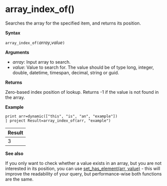 # array_index_of()

Searches the array for the specified item, and returns its position.

**Syntax**

`array_index_of(`*array*,*value*`)`

**Arguments**

* *array*: Input array to search.
* *value*: Value to search for. The value should be of type long, integer, double, datetime, timespan, decimal, string or guid.

**Returns**

Zero-based index position of lookup.
Returns -1 if the value is not found in the array.

**Example**

<!-- csl: https://help.kusto.windows.net:443/Samples -->
```
print arr=dynamic(["this", "is", "an", "example"]) 
| project Result=array_index_of(arr, "example")
```

|Result|
|---|
|3|

**See also**

If you only want to check whether a value exists in an array,
but you are not interested in its position, you can use
[set_has_element(arr, value)](sethaselementfunction.md) -
this will improve the readability of your query, but performance-wise
both functions are the same.
